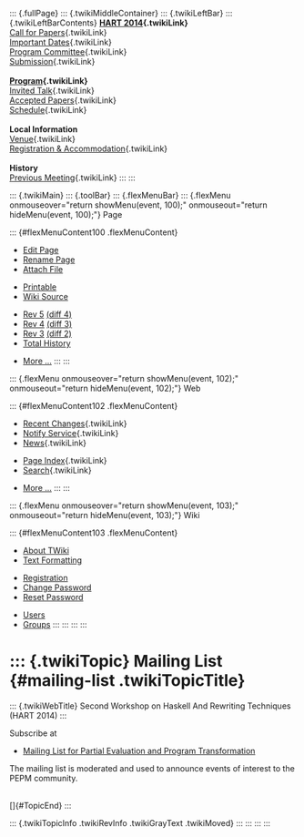::: {.fullPage}
::: {.twikiMiddleContainer}
::: {.twikiLeftBar}
::: {.twikiLeftBarContents}
**[HART 2014](WebHome){.twikiLink}**\
[Call for Papers](CallForPapers){.twikiLink}\
[Important Dates](ImportantDates){.twikiLink}\
[Program Committee](ProgramCommittee){.twikiLink}\
[Submission](PaperSubmission){.twikiLink}\
\
**[Program](Program){.twikiLink}**\
[Invited Talk](InvitedTalks){.twikiLink}\
[Accepted Papers](AcceptedPapers){.twikiLink}\
[Schedule](Program){.twikiLink}\
\
**Local Information**\
[Venue](WorkshopVenue){.twikiLink}\
[Registration & Accommodation](RegistrationAndAccomodation){.twikiLink}\
\
**History**\
[Previous Meeting](PreviousMeetings){.twikiLink}
:::
:::

::: {.twikiMain}
::: {.toolBar}
::: {.flexMenuBar}
::: {.flexMenu onmouseover="return showMenu(event, 100);" onmouseout="return hideMenu(event, 100);"}
Page

::: {#flexMenuContent100 .flexMenuContent}
-   [Edit
    Page](http://www.program-transformation.org/edit/HART14/PEPMNews?t=1536828903)
-   [Rename
    Page](http://www.program-transformation.org/rename/HART14/PEPMNews)
-   [Attach
    File](http://www.program-transformation.org/attach/HART14/PEPMNews)

<!-- -->

-   [Printable](http://www.program-transformation.org/view/HART14/PEPMNews?skin=print.pattern)
-   [Wiki
    Source](http://www.program-transformation.org/view/HART14/PEPMNews?skin=text&raw=on&contenttype=text/plain)

<!-- -->

-   [Rev
    5](http://www.program-transformation.org/view/HART14/PEPMNews?rev=1.5)
    [(diff 4)](http://www.program-transformation.org/rdiff/HART14/PEPMNews?rev1=1.5&rev2=1.4)
-   [Rev
    4](http://www.program-transformation.org/view/HART14/PEPMNews?rev=1.4)
    [(diff 3)](http://www.program-transformation.org/rdiff/HART14/PEPMNews?rev1=1.4&rev2=1.3)
-   [Rev
    3](http://www.program-transformation.org/view/HART14/PEPMNews?rev=1.3)
    [(diff 2)](http://www.program-transformation.org/rdiff/HART14/PEPMNews?rev1=1.3&rev2=1.2)
-   [Total
    History](http://www.program-transformation.org/rdiff/HART14/PEPMNews)

<!-- -->

-   [More
    \...](http://www.program-transformation.org/oops/HART14/PEPMNews?template=oopsmore&param1=1.5&param2=1.5)
:::
:::

::: {.flexMenu onmouseover="return showMenu(event, 102);" onmouseout="return hideMenu(event, 102);"}
Web

::: {#flexMenuContent102 .flexMenuContent}
-   [Recent Changes](WebChanges){.twikiLink}
-   [Notify Service](WebNotify){.twikiLink}
-   [News](WebNews){.twikiLink}

<!-- -->

-   [Page Index](WebIndex){.twikiLink}
-   [Search](WebSearch){.twikiLink}

<!-- -->

-   [More
    \...](http://www.program-transformation.org/oops/HART14/PEPMNews?template=oopsmore&param1=1.5&param2=1.5)
:::
:::

::: {.flexMenu onmouseover="return showMenu(event, 103);" onmouseout="return hideMenu(event, 103);"}
Wiki

::: {#flexMenuContent103 .flexMenuContent}
-   [About
    TWiki](http://www.program-transformation.org/view/TWiki/WebHome)
-   [Text
    Formatting](http://www.program-transformation.org/view/TWiki/TextFormattingRules)

<!-- -->

-   [Registration](http://www.program-transformation.org/view/TWiki/TWikiRegistration)
-   [Change
    Password](http://www.program-transformation.org/view/TWiki/ChangePassword)
-   [Reset
    Password](http://www.program-transformation.org/view/TWiki/ResetPassword)

<!-- -->

-   [Users](http://www.program-transformation.org/view/Main/TWikiUsers)
-   [Groups](http://www.program-transformation.org/view/Main/TWikiGroups)
:::
:::
:::
:::

::: {.twikiTopic}
Mailing List {#mailing-list .twikiTopicTitle}
============

::: {.twikiWebTitle}
Second Workshop on Haskell And Rewriting Techniques (HART 2014)
:::

Subscribe at

-   [Mailing List for Partial Evaluation and Program
    Transformation](http://www.kb.ecei.tohoku.ac.jp/mailman/listinfo/pept)

The mailing list is moderated and used to announce events of interest to
the PEPM community.

\
[]{#TopicEnd}
:::

::: {.twikiTopicInfo .twikiRevInfo .twikiGrayText .twikiMoved}
:::
:::
:::
:::
